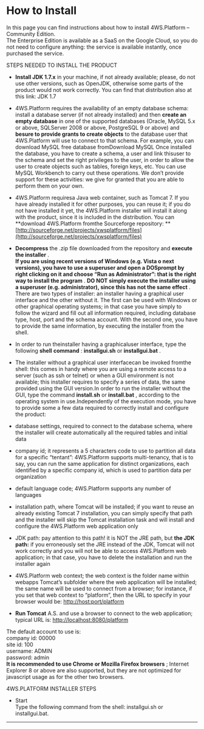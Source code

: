 # How to Install

In this page you can find instructions about how to install 4WS.Platform – Community Edition.  
The Enterprise Edition is available as a SaaS on the Google Cloud, so you do not need to configure anything: the service is available instantly, once purchased the service.

STEPS NEEDED TO INSTALL THE PRODUCT

* **Install JDK 1.7.x**  in your machine, if not already available; please, do not use other versions, such as OpenJDK, otherwise some parts of the product would not work correctly. You can find that distribution also at this link:
  JDK 1.7
* 4WS.Platform requires the availability of an empty database schema: install a database server \(if not already installed\) and then **create an empty database** in one of the supported databases \(Oracle, MySQL 5.x or above, SQLServer 2008 or above, PostgreSQL 9 or above\) and  **besure to provide grants to create objects**  to the database user that 4WS.Platform will use to connect to that schema.
  For example, you can download MySQL free database fromDownload MySQL
  Once installed the database, you have to create a schema, a user and link thisuser to the schema and set the right privileges to the user, in order to allow the user to create objects such as tables, foreign keys, etc.
  You can use MySQL Workbench to carry out these operations.
  We don’t provide support for these activities: we give for granted that you are able to perform them on your own.
* 4WS.Platform requiresa Java web container, such as Tomcat 7. If you have already installed it for other purposes, you can reuse it; if you do not have installed it yet, the 4WS.Platform installer will install it along with the product, since it is included in the distribution. You can  **download 4WS.Platform fromthe Sourceforge repository: ** [http://sourceforge.net/projects/xwsplatform/files](http://sourceforge.net/projects/xwsplatform/files)
* **Decompress**  the .zip file downloaded from the repository and **execute the installer** .  
  **If you are using recent versions of Windows \(e.g. Vista o next versions\), you have to use a superuser and open a DOSprompt by right clicking on it and choose “Run as Administrator”: that is the right way to install the program** .  **DO NOT simply execute the installer using a superuser \(e.g. administrator\), since this has not the same effect** .  
  There are two types of installer: an installer having a graphical user interface and the other without it. The first can be used with Windows or other graphical operating systems; in that case you have simply to follow the wizard and fill out all information required, including database type, host, port and the schema account. With the second one, you have to provide the same information, by executing the installer from the shell.

* In order to run theinstaller having a graphicaluser interface, type the following  **shell**  **command** :  **installgui.sh**  or  **installgui.bat** .

* The installer without a graphical user interfacecan be invoked fromthe shell: this comes in handy where you are using a remote access to a server \(such as ssh or telnet\) or when a GUI environment is not available; this installer requires to specify a series of data, the same provided using the GUI version.In order to run the installer without the GUI, type the command  **install.sh**  or  **install.bat** , according to the operating system in use.Independently of the execution mode, you have to provide some a few data required to correctly install and configure the product:

* database settings, required to connect to the database schema, where the installer will create automatically all the required tables and initial data

* company id; it represents a 5 characters code to use to partition all data for a specific “tentant”: 4WS.Platform supports multi-tenancy, that is to say, you can run the same application for distinct organizations, each identified by a specific company id, which is used to partition data per organization
* default language code; 4WS.Platform supports any number of languages
* installation path, where Tomcat will be installed; if you want to reuse an already existing Tomcat 7 installation, you can simply specify that path and the installer will skip the Tomcat installation task and will install and configure the 4WS.Platform web application only
* JDK path: pay attention to this path! it is NOT the JRE path, but  **the JDK path:** if you erroneously set the JRE instead of the JDK, Tomcat will not work correctly and you will not be able to access 4WS.Platform web application; in that case, you have to delete the installation and run the installer again
* 4WS.Platform web context; the web context is the folder name within webapps Tomcat’s subfolder where the web application will be installed; the same name will be used to connect from a browser; for instance, if you set that web context to “platform”, then the URL to specify in your browser would be: [http://host:port/platform](http://host:port/platform)

* **Run Tomcat**  A.S. and use a browser to connect to the web application; typical URL is: [http://localhost:8080/platform](http://localhost:8080/platform)

The default account to use is:  
company id: 00000  
site id: 100  
username: ADMIN  
password: admin  
 **It is recommended to use Chrome or Mozilla Firefox browsers** ; Internet Explorer 8 or above are also supported, but they are not optimized for javascript usage as for the other two browsers.

4WS.PLATFORM INSTALLER STEPS

* Start  
  Type the following command from the shell: installgui.sh or installgui.bat.

---



